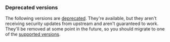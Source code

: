 ### Deprecated versions

The following versions are [deprecated](/other/glossary.html#deprecated-versions).
They're available, but they aren't receiving security updates from upstream and aren't guaranteed to work.
They'll be removed at some point in the future,
so you should migrate to one of the [supported versions](#supported-versions).
